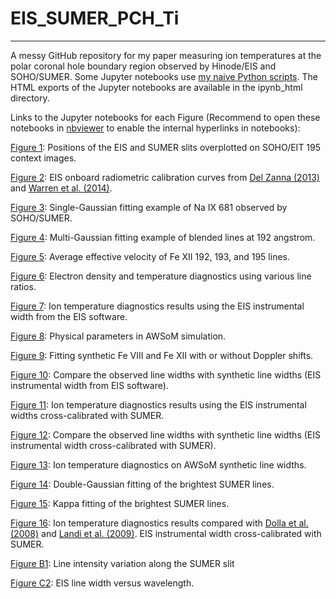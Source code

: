 # EIS_SUMER_PCH_Ti
---
A messy GitHub repository for my paper measuring ion temperatures at the polar coronal hole boundary region observed by Hinode/EIS and SOHO/SUMER. Some Jupyter notebooks use [my naive Python scripts](https://github.com/yjzhu-solar/MyPy). The HTML exports of the Jupyter notebooks are available in the ipynb\_html directory.

Links to the Jupyter notebooks for each Figure (Recommend to open these notebooks in [nbviewer](https://nbviewer.org) to enable the internal hyperlinks in notebooks):

[Figure 1](https://nbviewer.org/github/yjzhu-solar/EIS_SUMER_PCH_Ti/blob/main/ipynb/check_eit_img.ipynb): Positions of the EIS and SUMER slits overplotted on SOHO/EIT 195 context images.

[Figure 2](https://nbviewer.org/github/yjzhu-solar/EIS_SUMER_PCH_Ti/blob/main/ipynb/eis_recalibrate_comp.ipynb): EIS onboard radiometric calibration curves from [Del Zanna (2013)](https://ui.adsabs.harvard.edu/abs/2013A%26A...555A..47D/abstract) and [Warren et al. (2014)](https://ui.adsabs.harvard.edu/abs/2014ApJS..213...11W/abstract).

[Figure 3](https://nbviewer.org/github/yjzhu-solar/EIS_SUMER_PCH_Ti/blob/main/ipynb/sumer_fit/window_338_NaIX_example.ipynb): Single-Gaussian fitting example of Na IX 681 observed by SOHO/SUMER. 

[Figure 4](https://nbviewer.org/github/yjzhu-solar/EIS_SUMER_PCH_Ti/blob/main/ipynb/eis_fit/eis_fit_192_example.ipynb): Multi-Gaussian fitting example of blended lines at 192 angstrom. 

[Figure 5](https://nbviewer.org/github/yjzhu-solar/EIS_SUMER_PCH_Ti/blob/main/ipynb/sim_obs_comp/eis_average_eff_v2.ipynb): Average effective velocity of Fe XII 192, 193, and 195 lines.

[Figure 6](https://nbviewer.org/github/yjzhu-solar/EIS_SUMER_PCH_Ti/blob/main/ipynb/paper/Te_Ne_diag.ipynb): Electron density and temperature diagnostics using various line ratios. 

[Figure 7](https://nbviewer.org/github/yjzhu-solar/EIS_SUMER_PCH_Ti/blob/main/ipynb/paper/temp_diag_v2.ipynb): Ion temperature diagnostics results using the EIS instrumental width from the EIS software.

[Figure 8](https://nbviewer.org/github/yjzhu-solar/EIS_SUMER_PCH_Ti/blob/main/ipynb/awsom_los/awsomr_100k_los.ipynb): Physical parameters in AWSoM simulation.

[Figure 9](https://nbviewer.org/github/yjzhu-solar/EIS_SUMER_PCH_Ti/blob/main/ipynb/spectrum_fit/DopplerVsNoDoppler.ipynb): Fitting synthetic Fe VIII and Fe XII with or without Doppler shifts.

[Figure 10](https://nbviewer.org/github/yjzhu-solar/EIS_SUMER_PCH_Ti/blob/main/ipynb/sim_obs_comp/sim_obs_linewidth.ipynb): Compare the observed line widths with synthetic line widths (EIS instrumental width from EIS software).

[Figure 11](https://nbviewer.org/github/yjzhu-solar/EIS_SUMER_PCH_Ti/blob/main/ipynb/paper/temp_diag_v2_cross.ipynb): Ion temperature diagnostics results using the EIS instrumental widths cross-calibrated with SUMER. 

[Figure 12](https://nbviewer.org/github/yjzhu-solar/EIS_SUMER_PCH_Ti/blob/main/ipynb/sim_obs_comp/sim_obs_linewidth.ipynb): Compare the observed line widths with synthetic line widths (EIS instrumental width cross-calibrated with SUMER).

[Figure 13](https://nbviewer.org/github/yjzhu-solar/EIS_SUMER_PCH_Ti/blob/main/ipynb/paper/temp_diag_pseudo.ipynb): Ion temperature diagnostics on AWSoM synthetic line widths.

[Figure 14](https://nbviewer.org/github/yjzhu-solar/EIS_SUMER_PCH_Ti/blob/main/ipynb/paper/non_gauss_profile.ipynb): Double-Gaussian fitting of the brightest SUMER lines.

[Figure 15](https://nbviewer.org/github/yjzhu-solar/EIS_SUMER_PCH_Ti/blob/main/ipynb/paper/non_gauss_profile.ipynb): Kappa fitting of the brightest SUMER lines.

[Figure 16](https://nbviewer.org/github/yjzhu-solar/EIS_SUMER_PCH_Ti/blob/main/ipynb/paper/temp_diag_v2_cross.ipynb): Ion temperature diagnostics results compared with [Dolla et al. (2008)](https://ui.adsabs.harvard.edu/abs/2008A%26A...483..271D/abstract) and [Landi et al. (2009)](https://ui.adsabs.harvard.edu/abs/2009ApJ...691..794L/abstract). EIS instrumental width cross-calibrated with SUMER.

[Figure B1](https://nbviewer.org/github/yjzhu-solar/EIS_SUMER_PCH_Ti/blob/main/ipynb/sumer_fit/sumer_stray_intensity.ipynb): Line intensity variation along the SUMER slit

[Figure C2](https://nbviewer.org/github/yjzhu-solar/EIS_SUMER_PCH_Ti/blob/main/ipynb/paper/eis_dlamb_inst_lamb.ipynb): EIS line width versus wavelength.

